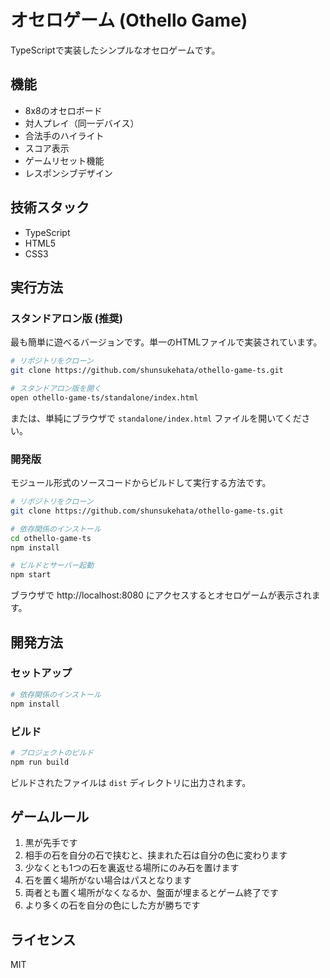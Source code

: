 # オセロゲーム (Othello Game)

TypeScriptで実装したシンプルなオセロゲームです。

## 機能

- 8x8のオセロボード
- 対人プレイ（同一デバイス）
- 合法手のハイライト
- スコア表示
- ゲームリセット機能
- レスポンシブデザイン

## 技術スタック

- TypeScript
- HTML5
- CSS3

## 実行方法

### スタンドアロン版 (推奨)

最も簡単に遊べるバージョンです。単一のHTMLファイルで実装されています。

```bash
# リポジトリをクローン
git clone https://github.com/shunsukehata/othello-game-ts.git

# スタンドアロン版を開く
open othello-game-ts/standalone/index.html
```

または、単純にブラウザで `standalone/index.html` ファイルを開いてください。

### 開発版

モジュール形式のソースコードからビルドして実行する方法です。

```bash
# リポジトリをクローン
git clone https://github.com/shunsukehata/othello-game-ts.git

# 依存関係のインストール
cd othello-game-ts
npm install

# ビルドとサーバー起動
npm start
```

ブラウザで http://localhost:8080 にアクセスするとオセロゲームが表示されます。

## 開発方法

### セットアップ

```bash
# 依存関係のインストール
npm install
```

### ビルド

```bash
# プロジェクトのビルド
npm run build
```

ビルドされたファイルは `dist` ディレクトリに出力されます。

## ゲームルール

1. 黒が先手です
2. 相手の石を自分の石で挟むと、挟まれた石は自分の色に変わります
3. 少なくとも1つの石を裏返せる場所にのみ石を置けます
4. 石を置く場所がない場合はパスとなります
5. 両者とも置く場所がなくなるか、盤面が埋まるとゲーム終了です
6. より多くの石を自分の色にした方が勝ちです

## ライセンス

MIT
